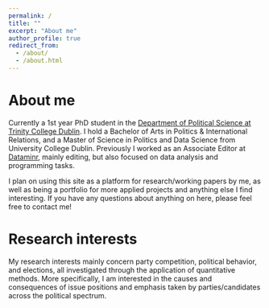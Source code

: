 ```yaml
---
permalink: /
title: ""
excerpt: "About me"
author_profile: true
redirect_from: 
  - /about/
  - /about.html
---
```


About me
======

Currently a 1st year PhD student in the [Department of Political Science at Trinity College Dublin](https://www.tcd.ie/Political_Science/). I hold a Bachelor of Arts in Politics & International Relations, and a Master of Science in Politics and Data Science from University College Dublin. Previously I worked as an Associate Editor at [Dataminr](https://dataminr.com), mainly editing, but also focused on data analysis and programming tasks.

I plan on using this site as a platform for research/working papers by me, as well as being a portfolio for more applied projects and anything else I find interesting. If you have any questions about anything on here, please feel free to contact me!

Research interests
======
My research interests mainly concern party competition, political behavior, and elections, all investigated through the application of quantitative methods. More specifically, I am interested in the causes and consequences of issue positions and emphasis taken by parties/candidates across the political spectrum. 
